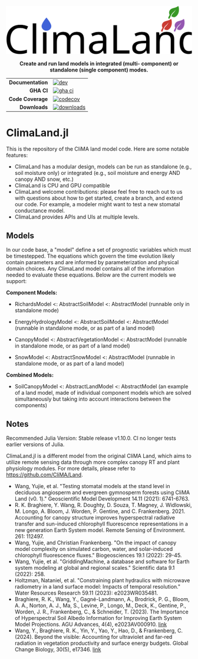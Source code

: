 <picture>
  <source media="(prefers-color-scheme: dark)" srcset="logo-white.svg">
  <source media="(prefers-color-scheme: light)" srcset="logo.svg">
  <img alt="Shows the logo of ClimaLand, with a drop and three leaves" src="logo.svg">
</picture>
<p align="center">
  <strong>Create and run  land models in integrated (multi-
component) or standalone (single component) modes.  </strong>
</p>

<div align="center">

|||
|---------------------:|:----------------------------------------------|
| **Documentation**    | [![dev][docs-dev-img]][docs-dev-url]          |
| **GHA CI**           | [![gha ci][gha-ci-img]][gha-ci-url]           |
| **Code Coverage**    | [![codecov][codecov-img]][codecov-url]        |
| **Downloads**        | [![downloads][downloads-img]][downloads-url]  |

</div>

# ClimaLand.jl

This is the repository of the CliMA land model code. Here are some notable features:
- ClimaLand has a modular design, models can be run as standalone (e.g., soil moisture only) or integrated (e.g., soil moisture and energy AND canopy AND snow, etc.)
- ClimaLand is CPU and GPU compatible
- ClimaLand welcome contributions: please feel free to reach out to us with questions about how to get started, create a branch, and extend our code. For example, a modeler might want to test a new stomatal conductance model. 
- ClimaLand provides APIs and UIs at multiple levels. 

## Models

In our code base, a "model" define a set of prognostic variables which must be timestepped. The equations which govern the time evolution likely contain parameters and are informed by parameterization and physical domain choices. Any ClimaLand model contains all of the information needed to evaluate these equations. Below are the current models we support:

<strong> Component Models: </strong>

- RichardsModel <: AbstractSoilModel <: AbstractModel (runnable only in standalone mode)

- EnergyHydrologyModel <: AbstractSoilModel <: AbstractModel (runnable in standalone mode, or as part of a land model)

- CanopyModel <: AbstractVegetationModel <: AbstractModel  (runnable in standalone mode, or as part of a land model)

- SnowModel <: AbstractSnowModel <: AbstractModel (runnable in standalone mode, or as part of a land model)

<strong> Combined Models: </strong>

- SoilCanopyModel <: AbstractLandModel <: AbstractModel (an example of a land model, made of individual component models which are solved simultaneously but taking into account interactions between the components)

## Notes

Recommended Julia Version: Stable release v1.10.0. CI no longer tests earlier
versions of Julia.

ClimaLand.jl is a different model from the original CliMA Land,
which aims to utilize remote sensing data through more complex canopy RT
and plant physiology modules. For more details, please refer to
https://github.com/CliMA/Land.
- Wang, Yujie, et al. "Testing stomatal models at the stand level in deciduous angiosperm and evergreen gymnosperm forests using CliMA Land (v0. 1)." Geoscientific Model Development 14.11 (2021): 6741-6763.
- R. K. Braghiere, Y. Wang, R. Doughty, D. Souza, T. Magney, J. Widlowski, M. Longo, A. Bloom, J. Worden, P. Gentine, and C. Frankenberg. 2021. Accounting for canopy structure improves hyperspectral radiative transfer and sun-induced chlorophyll fluorescence representations in a new generation Earth System model. Remote Sensing of Environment. 261: 112497.
- Wang, Yujie, and Christian Frankenberg. "On the impact of canopy model complexity on simulated carbon, water, and solar-induced chlorophyll fluorescence fluxes." Biogeosciences 19.1 (2022): 29-45.
- Wang, Yujie, et al. "GriddingMachine, a database and software for Earth system modeling at global and regional scales." Scientific data 9.1 (2022): 258.
- Holtzman, Nataniel, et al. "Constraining plant hydraulics with microwave radiometry in a land surface model: Impacts of temporal resolution." Water Resources Research 59.11 (2023): e2023WR035481.
- Braghiere, R. K., Wang, Y., Gagné-Landmann, A., Brodrick, P. G., Bloom, A. A., Norton, A. J., Ma, S., Levine, P., Longo, M., Deck, K., Gentine, P., Worden, J. R., Frankenberg, C., & Schneider, T. (2023). The Importance of Hyperspectral Soil Albedo Information for Improving Earth System Model Projections. AGU Advances, 4(4), e2023AV000910. [link](https://doi.org/10.1029/2023AV000910)
- Wang, Y., Braghiere, R. K., Yin, Y., Yao, Y., Hao, D., & Frankenberg, C. (2024). Beyond the visible: Accounting for ultraviolet and far-red radiation in vegetation productivity and surface energy budgets. Global Change Biology, 30(5), e17346. [link](https://doi.org/10.1111/GCB.17346)

[docs-bld-img]: https://github.com/CliMA/ClimaLand.jl/actions/workflows/docs.yml/badge.svg
[docs-bld-url]: https://github.com/CliMA/ClimaLand.jl/actions/workflows/docs.yml

[docs-dev-img]: https://img.shields.io/badge/docs-dev-blue.svg
[docs-dev-url]: https://CliMA.github.io/ClimaLand.jl/dev/

[gha-ci-img]: https://github.com/CliMA/ClimaLand.jl/actions/workflows/ci.yml/badge.svg
[gha-ci-url]: https://github.com/CliMA/ClimaLand.jl/actions/workflows/ci.yml

[codecov-img]: https://codecov.io/gh/CliMA/ClimaLand.jl/branch/main/graph/badge.svg
[codecov-url]: https://codecov.io/gh/CliMA/ClimaLand.jl

[downloads-img]: https://img.shields.io/badge/dynamic/json?url=http%3A%2F%2Fjuliapkgstats.com%2Fapi%2Fv1%2Ftotal_downloads%2FClimaLand&query=total_requests&suffix=%2Ftotal&label=Downloads
[downloads-url]: http://juliapkgstats.com/pkg/ClimaLand
